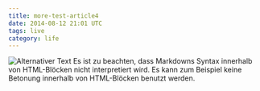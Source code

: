 ```yaml
---
title: more-test-article4
date: 2014-08-12 21:01 UTC
tags: live
category: life
---
```


<span class="image">![Alternativer Text](/images/cat.jpeg)</span>
Es ist zu beachten, dass Markdowns Syntax innerhalb von HTML-Blöcken nicht interpretiert wird. Es kann zum Beispiel keine Betonung innerhalb von HTML-Blöcken benutzt werden.
